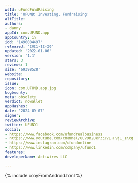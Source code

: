 ```yaml
---
wsId: uFundFundRaising
title: 'UFUND: Investing, Fundraising'
altTitle: 
authors:
- danny
appId: com.UFUND.app
appCountry: in
idd: '1490084497'
released: '2021-12-28'
updated: '2022-01-06'
version: '1.1'
stars: 3
reviews: 1
size: '69398528'
website: 
repository: 
issue: 
icon: com.UFUND.app.jpg
bugbounty: 
meta: obsolete
verdict: nowallet
appHashes: 
date: '2024-09-07'
signer: 
reviewArchive: 
twitter: UFUND1
social:
- https://www.facebook.com/ufundrealbusiness
- https://www.youtube.com/channel/UCv9h2Dkr3ZJvETF9jI_1Kcg
- https://www.instagram.com/ufundonline
- https://www.linkedin.com/company/ufund1
features: 
developerName: Actiwires LLC

---
```


{% include copyFromAndroid.html %}